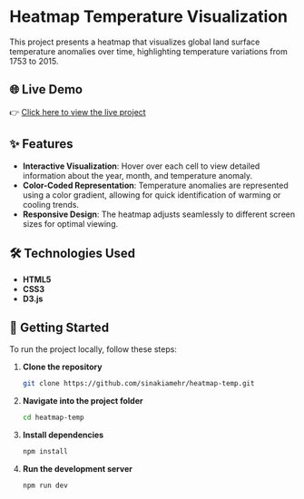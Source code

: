 # Heatmap Temperature Visualization

This project presents a heatmap that visualizes global land surface temperature anomalies over time, highlighting temperature variations from 1753 to 2015.

## 🌐 Live Demo

👉 [Click here to view the live project](https://heatmap-temp.vercel.app)

## ✨ Features

- **Interactive Visualization**: Hover over each cell to view detailed information about the year, month, and temperature anomaly.
- **Color-Coded Representation**: Temperature anomalies are represented using a color gradient, allowing for quick identification of warming or cooling trends.
- **Responsive Design**: The heatmap adjusts seamlessly to different screen sizes for optimal viewing.

## 🛠 Technologies Used

- **HTML5**
- **CSS3**
- **D3.js**

## 🚀 Getting Started

To run the project locally, follow these steps:

1. **Clone the repository**

   ```bash
   git clone https://github.com/sinakiamehr/heatmap-temp.git

2. **Navigate into the project folder**

   ```bash
   cd heatmap-temp

4. **Install dependencies**

   ```bash
   npm install

5. **Run the development server**

   ```bash
   npm run dev
